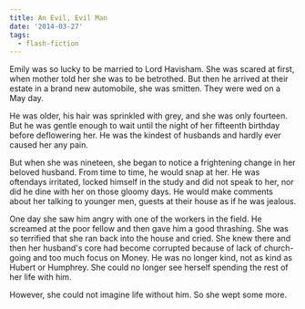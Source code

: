 ```yaml
---
title: An Evil, Evil Man
date: '2014-03-27'
tags:
  - flash-fiction
---
```


Emily was so lucky to be married to Lord Havisham. She was scared at first, when
mother told her she was to be betrothed. But then he arrived at their estate in
a brand new automobile, she was smitten. They were wed on a May day.

<!-- truncate -->

He was older, his hair was sprinkled with grey, and she was only fourteen. But
he was gentle enough to wait until the night of her fifteenth birthday before
deflowering her. He was the kindest of husbands and hardly ever caused her any
pain.

But when she was nineteen, she began to notice a frightening change in her
beloved husband. From time to time, he would snap at her. He was oftendays
irritated, locked himself in the study and did not speak to her, nor did he dine
with her on those gloomy days. He would make comments about her talking to
younger men, guests at their house as if he was jealous.

One day she saw him angry with one of the workers in the field. He screamed at
the poor fellow and then gave him a good thrashing. She was so terrified that
she ran back into the house and cried. She knew there and then her husband's
core had become corrupted because of lack of church-going and too much focus on
Money. He was no longer kind, not as kind as Hubert or Humphrey. She could no
longer see herself spending the rest of her life with him.

However, she could not imagine life without him. So she wept some more.
